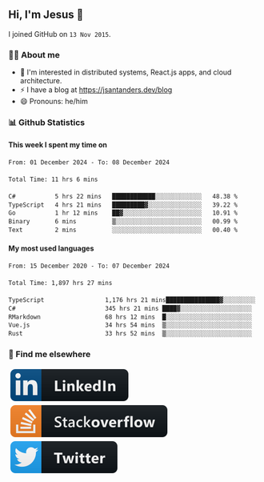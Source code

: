 ## Hi, I'm Jesus 👋

I joined GitHub on `13 Nov 2015`.

<!-- Talking about you -->

### 👨‍💻 About me

- 👦 I'm interested in distributed systems, React.js apps, and cloud architecture.
- ⚡️ I have a blog at <https://jsantanders.dev/blog>
- 😄 Pronouns: he/him

### 📊 Github Statistics

#### This week I spent my time on

<!--START_SECTION:weekly-->

```txt
From: 01 December 2024 - To: 08 December 2024

Total Time: 11 hrs 6 mins

C#           5 hrs 22 mins   ████████████░░░░░░░░░░░░░   48.38 %
TypeScript   4 hrs 21 mins   █████████▓░░░░░░░░░░░░░░░   39.22 %
Go           1 hr 12 mins    ██▓░░░░░░░░░░░░░░░░░░░░░░   10.91 %
Binary       6 mins          ▒░░░░░░░░░░░░░░░░░░░░░░░░   00.99 %
Text         2 mins          ░░░░░░░░░░░░░░░░░░░░░░░░░   00.40 %
```

<!--END_SECTION:weekly-->

#### My most used languages

<!--START_SECTION:alltime-->

```txt
From: 15 December 2020 - To: 07 December 2024

Total Time: 1,897 hrs 27 mins

TypeScript                 1,176 hrs 21 mins███████████████▓░░░░░░░░░   62.00 %
C#                         345 hrs 21 mins ████▓░░░░░░░░░░░░░░░░░░░░   18.20 %
RMarkdown                  68 hrs 12 mins  █░░░░░░░░░░░░░░░░░░░░░░░░   03.59 %
Vue.js                     34 hrs 54 mins  ▒░░░░░░░░░░░░░░░░░░░░░░░░   01.84 %
Rust                       33 hrs 52 mins  ▒░░░░░░░░░░░░░░░░░░░░░░░░   01.79 %
```

<!--END_SECTION:alltime-->

### 📢 Find me elsewhere

<p>
  <a target="_blank" href="https://linkedin.com/in/jsantanders">
    <img src="https://github.com/jsantanders/jsantanders/blob/master/img/linkedin.svg" alt="LinkedIn" style="vertical-align:top; margin:4px">
  </a>
  
  <a target="_blank" href="https://stackoverflow.com/users/7318331/jesus-santander">
    <img src="https://github.com/jsantanders/jsantanders/blob/master/img/stackoverflow.svg" alt="StackOverflow" style="vertical-align:top; margin:4px">
  </a>
  
  <a target="_blank" href="http://twitter.com/jsantanders">
    <img src="https://github.com/jsantanders/jsantanders/blob/master/img/twitter.svg" alt="Twitter" style="vertical-align:top; margin:4px">
  </a>
</p>
